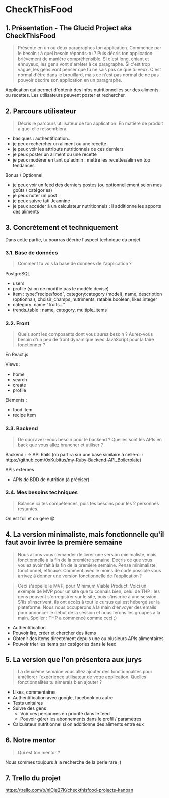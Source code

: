 # CheckThisFood

## 1. Présentation - The Glucid Project aka CheckThisFood

>Présente en un ou deux paragraphes ton application. Commence par le besoin&nbsp;: à quel besoin réponds-tu ? Puis décris ton application brièvement de manière compréhensible. Si c'est long, chiant et ennuyeux, les gens vont s'arrêter à ce paragraphe. Si c'est trop vague, les gens vont penser que tu ne sais pas ce que tu veux. C'est normal d'être dans le brouillard, mais ce n'est pas normal de ne pas pouvoir décrire son application en un paragraphe.

Application qui permet d'obtenir des infos nutritionnelles sur des aliments ou recettes. Les utilisateurs peuvent poster et rechercher.

## 2. Parcours utilisateur
>Décris le parcours utilisateur de ton application. En matière de produit à quoi elle ressemblera.

- basiques : authentification..
- je peux rechercher un aliment ou une recette
- je peux voir les attributs nutritionnels de ces derniers
- je peux poster un aliment ou une recette
- je peux modérer en tant qu'admin : mettre les recettes/alim en top tendances

Bonus / Optionnel
- je peux voir un feed des derniers postes (ou optionnellement selon mes goûts / catégories)
- je peux noter un post
- je peux suivre tati Jeannine
- je peux accéder à un calculateur nutritionnels : il additionne les apports des aliments

## 3. Concrètement et techniquement
Dans cette partie, tu pourras décrire l'aspect technique du projet.

### 3.1. Base de données
>Comment tu vois la base de données de l'application ?

PostgreSQL
- users
- profile (si on ne modifie pas le modèle devise)
- item : type:"recipe/food", category:category (model), name, description (optionnal), choisir_champs_nutriments, ratable:boolean, likes:integer
- category: name:"fruits..."
- trends_table : name, category, multiple_items

### 3.2. Front
>Quels sont les composants dont vous aurez besoin ? Aurez-vous besoin d'un peu de front dynamique avec JavaScript pour la faire fonctionner ?

En React.js

Views :
- home
- search
- create
- profile

Elements :
- food item
- recipe item

### 3.3. Backend
>De quoi avez-vous besoin pour le backend ? Quelles sont les APIs en back que vous allez brancher et utiliser ?

Backend :
-> API Rails (on partira sur une base similaire à celle-ci : https://github.com/0xKubitus/my-Ruby-Backend-API_Boilerplate)

APIs externes
- APIs de BDD de nutrition (à préciser)

### 3.4. Mes besoins techniques
>Balance ici tes compétences, puis tes besoins pour les 2 personnes restantes.

On est full et on gère 😎

## 4. La version minimaliste, mais fonctionnelle qu'il faut avoir livrée la première semaine
>Nous allons vous demander de livrer une version minimaliste, mais fonctionnelle à la fin de la première semaine. Décris ce que vous voulez avoir fait à la fin de la première semaine. Pense minimaliste, fonctionnel, efficace. Comment avec le moins de code possible vous arrivez à donner une version fonctionnelle de l'application ?

>Ceci s'appelle le MVP, pour Minimum Viable Product. Voici un exemple de MVP pour un site que tu connais bien, celui de THP&nbsp;: les gens peuvent s'enregistrer sur le site, puis s'inscrire à une session. S'ils s'inscrivent, ils ont accès à tout le cursus qui est hébergé sur la plateforme. Nous nous occuperons à la main d'envoyer des emails pour annoncer le début de la session et nous ferons les groupes à la main. Spoiler&nbsp;: THP a commencé comme ceci ;)

- Authentification
- Pouvoir lire, créer et chercher des items
- Obtenir des items directement depuis une ou plusieurs APIs alimentaires
- Pouvoir trier les items par catégories dans le feed

## 5. La version que l'on présentera aux jurys
>La deuxième semaine vous allez ajouter des fonctionnalités pour améliorer l'expérience utilisateur de votre application. Quelles fonctionnalités tu aimerais bien ajouter ?

- Likes, commentaires
- Authentification avec google, facebook ou autre
- Tests unitaires
- Suivre des gens
	- Voir ces personnes en priorité dans le feed
	- Pouvoir gérer les abonnements dans le profil / paramètres
- Calculateur nutritionnel si on additionne des aliments entre eux

## 6. Notre mentor
>Qui est ton mentor ?

Nous sommes toujours à la recherche de la perle rare ;)

## 7. Trello du projet
https://trello.com/b/nlOje27K/checkthisfood-projects-kanban
